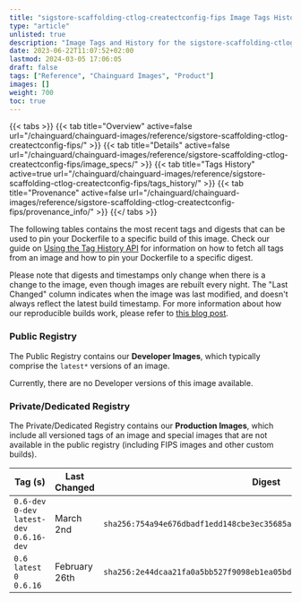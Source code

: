 ```yaml
---
title: "sigstore-scaffolding-ctlog-createctconfig-fips Image Tags History"
type: "article"
unlisted: true
description: "Image Tags and History for the sigstore-scaffolding-ctlog-createctconfig-fips Chainguard Image"
date: 2023-06-22T11:07:52+02:00
lastmod: 2024-03-05 17:06:05
draft: false
tags: ["Reference", "Chainguard Images", "Product"]
images: []
weight: 700
toc: true
---
```


{{< tabs >}}
{{< tab title="Overview" active=false url="/chainguard/chainguard-images/reference/sigstore-scaffolding-ctlog-createctconfig-fips/" >}}
{{< tab title="Details" active=false url="/chainguard/chainguard-images/reference/sigstore-scaffolding-ctlog-createctconfig-fips/image_specs/" >}}
{{< tab title="Tags History" active=true url="/chainguard/chainguard-images/reference/sigstore-scaffolding-ctlog-createctconfig-fips/tags_history/" >}}
{{< tab title="Provenance" active=false url="/chainguard/chainguard-images/reference/sigstore-scaffolding-ctlog-createctconfig-fips/provenance_info/" >}}
{{</ tabs >}}

The following tables contains the most recent tags and digests that can be used to pin your Dockerfile to a specific build of this image. Check our guide on [Using the Tag History API](/chainguard/chainguard-images/using-the-tag-history-api/) for information on how to fetch all tags from an image and how to pin your Dockerfile to a specific digest.

Please note that digests and timestamps only change when there is a change to the image, even though images are rebuilt every night. The "Last Changed" column indicates when the image was last modified, and doesn't always reflect the latest build timestamp. For more information about how our reproducible builds work, please refer to [this blog post](https://www.chainguard.dev/unchained/reproducing-chainguards-reproducible-image-builds).

### Public Registry
The Public Registry contains our **Developer Images**, which typically comprise the `latest*` versions of an image.

Currently, there are no Developer versions of this image available.

### Private/Dedicated Registry
The Private/Dedicated Registry contains our **Production Images**, which include all versioned tags of an image and special images that are not available in the public registry (including FIPS images and other custom builds).

| Tag (s)                                      | Last Changed  | Digest                                                                    |
|----------------------------------------------|---------------|---------------------------------------------------------------------------|
|  `0.6-dev` `0-dev` `latest-dev` `0.6.16-dev` | March 2nd     | `sha256:754a94e676dbadf1edd148cbe3ec35685a6b0df97cc783737b9dc2583fb822fb` |
|  `0.6` `latest` `0` `0.6.16`                 | February 26th | `sha256:2e44dcaa21fa0a5bb527f9098eb1ea05bdf432dbe65d8aeaa9cb62b4c85dcd17` |

